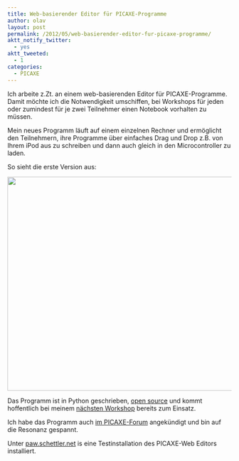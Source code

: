 ```yaml
---
title: Web-basierender Editor für PICAXE-Programme
author: olav
layout: post
permalink: /2012/05/web-basierender-editor-fur-picaxe-programme/
aktt_notify_twitter:
  - yes
aktt_tweeted:
  - 1
categories:
  - PICAXE
---
```

Ich arbeite z.Zt. an einem web-basierenden Editor für PICAXE-Programme. Damit möchte ich die Notwendigkeit umschiffen, bei Workshops für jeden oder zumindest für je zwei Teilnehmer einen Notebook vorhalten zu müssen. 

Mein neues Programm läuft auf einem einzelnen Rechner und ermöglicht den Teilnehmern, ihre Programme über einfaches Drag und Drop z.B. von Ihrem iPod aus zu schreiben und dann auch gleich in den Microcontroller zu laden. 

So sieht die erste Version aus:

<img alt="" src="https://img.skitch.com/20120521-xdd63tcn3k5qwhfm42c5ytchqm.png" title="Web-basierender PICAXE-Editor mit Drag &#038; Drop" class="alignnone" width="734" height="481" />

Das Programm ist in Python geschrieben, [open source][1] und kommt hoffentlich bei meinem [nächsten Workshop][2] bereits zum Einsatz.

Ich habe das Programm auch [im PICAXE-Forum][3] angekündigt und bin auf die Resonanz gespannt.

Unter [paw.schettler.net][4] is eine Testinstallation des PICAXE-Web Editors installiert.

 [1]: http://schettler.net/fossil/paw "Source-Code des web-basierten PICAXE-Editors PAW"
 [2]: http://www.muellestumpe.de/kunst-und-kultur/kursprogramm/workshops "Entdeckungen 2012 im Haus Müllestumpe"
 [3]: http://www.picaxeforum.co.uk/showthread.php?21269-Is-there-a-formal-grammar-for-PICAXE-basic
 [4]: http://paw.schettler.net/ "hier kann man den Editor ausprobieren"